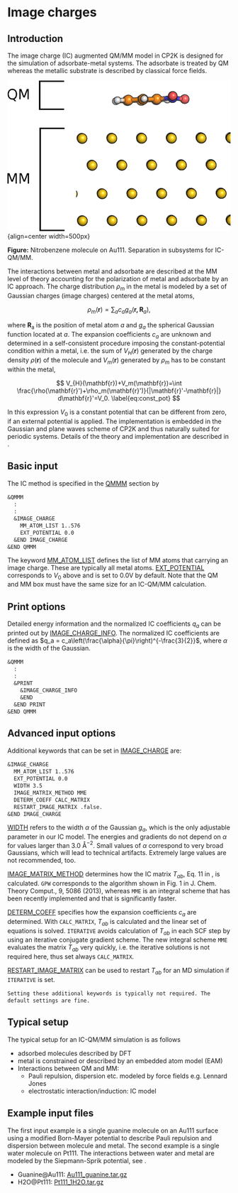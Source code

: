 # Image charges

## Introduction

The image charge (IC) augmented QM/MM model in CP2K is designed for the simulation of
adsorbate-metal systems. The adsorbate is treated by QM whereas the metallic substrate is described
by classical force fields.

![](image_charges.png){align=center width=500px}

**Figure:** Nitrobenzene molecule on Au111. Separation in subsystems for IC-QM/MM.

The interactions between metal and adsorbate are described at the MM level of theory accounting for
the polarization of metal and adsorbate by an IC approach. The charge distribution $\rho_m$ in the
metal is modeled by a set of Gaussian charges (image charges) centered at the metal atoms,

$$
 \rho_m(\mathbf{r})= \sum_{a}{c_a g_a(\mathbf{r,R}_a)},
 \label{eq:rhom}
$$

where $\mathbf{R}_\mathrm{a}$ is the position of metal atom $a$ and $g_a$ the spherical Gaussian
function located at $a$. The expansion coefficients $c_a$ are unknown and determined in a
self-consistent procedure imposing the constant-potential condition within a metal, i.e. the sum of
$V_H(\mathbf{r})$ generated by the charge density $\rho(\mathbf{r})$ of the molecule and
$V_m(\mathbf{r})$ generated by $\rho_m$ has to be constant within the metal,

$$
 V_{H}(\mathbf{r})+V_m(\mathbf{r})=\int \frac{\rho(\mathbf{r}')+\rho_m(\mathbf{r}')}{|\mathbf{r}'-\mathbf{r}|}
 d\mathbf{r}'=V_0.
 \label{eq:const_pot}
$$

In this expression $V_0$ is a constant potential that can be different from zero, if an external
potential is applied. The implementation is embedded in the Gaussian and plane waves scheme of CP2K
and thus naturally suited for periodic systems. Details of the theory and implementation are
described in [](#Golze2013).

## Basic input

The IC method is specified in the [QMMM](#CP2K_INPUT.FORCE_EVAL.QMMM) section by

```none
&QMMM
  :
  :
  &IMAGE_CHARGE
    MM_ATOM_LIST 1..576
    EXT_POTENTIAL 0.0
  &END IMAGE_CHARGE
&END QMMM
```

The keyword [MM_ATOM_LIST](#CP2K_INPUT.FORCE_EVAL.QMMM.IMAGE_CHARGE.MM_ATOM_LIST) defines the list
of MM atoms that carrying an image charge. These are typically all metal atoms.
[EXT_POTENTIAL](#CP2K_INPUT.FORCE_EVAL.QMMM.IMAGE_CHARGE.EXT_POTENTIAL) corresponds to $V_0$ above
and is set to 0.0V by default. Note that the QM and MM box must have the same size for an IC-QM/MM
calculation.

## Print options

Detailed energy information and the normalized IC coefficients $q_a$ can be printed out by
[IMAGE_CHARGE_INFO](#CP2K_INPUT.FORCE_EVAL.QMMM.PRINT.IMAGE_CHARGE_INFO). The normalized IC
coefficients are defined as $q_a = c_a\left(\frac{\alpha}{\pi}\right)^{-\frac{3}{2}}$, where
$\alpha$ is the width of the Gaussian.

```none
&QMMM
  :
  :
  &PRINT
    &IMAGE_CHARGE_INFO
    &END
  &END PRINT
&END QMMM
```

## Advanced input options

Additional keywords that can be set in [IMAGE_CHARGE](#CP2K_INPUT.FORCE_EVAL.QMMM.IMAGE_CHARGE) are:

```none
&IMAGE_CHARGE
  MM_ATOM_LIST 1..576
  EXT_POTENTIAL 0.0
  WIDTH 3.5
  IMAGE_MATRIX_METHOD MME
  DETERM_COEFF CALC_MATRIX
  RESTART_IMAGE_MATRIX .false.
&END IMAGE_CHARGE
```

[WIDTH](#CP2K_INPUT.FORCE_EVAL.QMMM.IMAGE_CHARGE.WIDTH) refers to the width $\alpha$ of the Gaussian
$g_a$, which is the only adjustable parameter in our IC model. The energies and gradients do not
depend on $\alpha$ for values larger than 3.0 Å$^{-2}$. Small values of $\alpha$ correspond to very
broad Gaussians, which will lead to technical artifacts. Extremely large values are not recommended,
too.

[IMAGE_MATRIX_METHOD](#CP2K_INPUT.FORCE_EVAL.QMMM.IMAGE_CHARGE.IMAGE_MATRIX_METHOD) determines how
the IC matrix $T_{ab}$, Eq. 11 in [](#Golze2013), is calculated. `GPW` corresponds to the algorithm
shown in Fig. 1 in J. Chem. Theory Comput., 9, 5086 (2013), whereas `MME` is an integral scheme that
has been recently implemented and that is significantly faster.

[DETERM_COEFF](#CP2K_INPUT.FORCE_EVAL.QMMM.IMAGE_CHARGE.DETERM_COEFF) specifies how the expansion
coefficients $c_a$ are determined. With `CALC_MATRIX`, $T_{ab}$ is calculated and the linear set of
equations is solved. `ITERATIVE` avoids calculation of $T_{ab}$ in each SCF step by using an
iterative conjugate gradient scheme. The new integral scheme `MME` evaluates the matrix $T_{ab}$
very quickly, i.e. the iterative solutions is not required here, thus set always `CALC_MATRIX`.

[RESTART_IMAGE_MATRIX](#CP2K_INPUT.FORCE_EVAL.QMMM.IMAGE_CHARGE.RESTART_IMAGE_MATRIX) can be used to
restart $T_{ab}$ for an MD simulation if `ITERATIVE` is set.

```{note}
Setting these additional keywords is typically not required. The default settings are fine.
```

## Typical setup

The typical setup for an IC-QM/MM simulation is as follows

- adsorbed molecules described by DFT
- metal is constrained or described by an embedded atom model (EAM)
- Interactions between QM and MM:
  - Pauli repulsion, dispersion etc. modeled by force fields e.g. Lennard Jones
  - electrostatic interaction/induction: IC model

## Example input files

The first input example is a single guanine molecule on an Au111 surface using a modified Born-Mayer
potential to describe Pauli repulsion and dispersion between molecule and metal. The second example
is a single water molecule on Pt111. The interactions between water and metal are modeled by the
Siepmann-Sprik potential, see [](#SIEPMANN1995).

- Guanine@Au111: [Au111_guanine.tar.gz](https://www.cp2k.org/_media/howto:au111_guanine.tar.gz)
- H2O@Pt111: [Pt111_1H2O.tar.gz](https://www.cp2k.org/_media/howto:pt111_1h2o.tar.gz)
